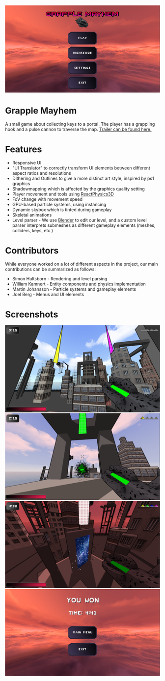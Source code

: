 ![github-small](LitetSpelprojekt/LitetSpelprojekt/Resources/Textures/GithubScreenshots/Screenshot_1.png)

# Grapple Mayhem
A small game about collecting keys to a portal. The player has a grappling hook and a pulse cannon to traverse the map. [Trailer can be found here.](https://drive.google.com/file/d/1JpgOtOUMuuPeV_nibfomrBeAsp5E1YKn/view)

# Features
* Responsive UI
* "UI Translator" to correctly transform UI elements between different aspect ratios and resolutions
* Dithering and Outlines to give a more distinct art style, inspired by ps1 graphics
* Shadowmapping which is affected by the graphics quality setting
* Player movement and tools using [ReactPhysics3D](https://www.reactphysics3d.com/)
* FoV change with movement speed
* GPU-based particle systems, using instancing
* Dynamic skybox which is tinted during gameplay
* Skeletal animations
* Level parser - We use [Blender](https://www.blender.org/) to edit our level, and a custom level parser interprets submeshes as different gameplay elements (meshes, colliders, keys, etc.)

# Contributors
While everyone worked on a lot of different aspects in the project, our main contributions can be summarized as follows:
* Simon Hultsborn - Rendering and level parsing
* William Kamnert - Entity components and physics implementation
* Martin Johansson - Particle systems and gameplay elements
* Joel Berg - Menus and UI elements

# Screenshots
![github-small](LitetSpelprojekt/LitetSpelprojekt/Resources/Textures/GithubScreenshots/Screenshot_2.png)
![github-small](LitetSpelprojekt/LitetSpelprojekt/Resources/Textures/GithubScreenshots/Screenshot_5.png)
![github-small](LitetSpelprojekt/LitetSpelprojekt/Resources/Textures/GithubScreenshots/Screenshot_3.png)
![github-small](LitetSpelprojekt/LitetSpelprojekt/Resources/Textures/GithubScreenshots/Screenshot_4.png)
